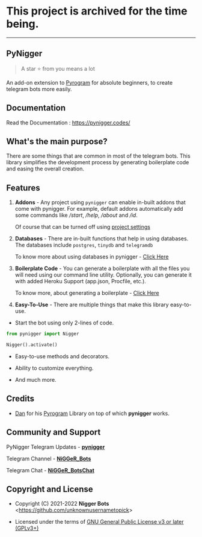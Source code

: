 # This project is archived for the time being.

---

## PyNigger

> A star ⭐ from you means a lot

An add-on extension to [Pyrogram](https://pypi.org/project/Pyrogram) for absolute beginners, to create telegram bots more easily.


## Documentation

Read the Documentation : https://pynigger.codes/

## What's the main purpose?

There are some things that are common in most of the telegram bots. This library simplifies the development process by generating boilerplate code and easing the overall creation.

## Features

1. **Addons** - Any project using `pynigger` can enable in-built addons that come with pynigger. For example, default addons automatically add some commands like */start*, */help*, */about* and */id*.

   Of course that can be turned off using [project settings](https://pynigger.codes/topics/settings)

2. **Databases** - There are in-built functions that help in using databases. The databases include `postgres`, `tinydb` and `telegramdb`
 
    To know more about using databases in pynigger - [Click Here](https://pynigger.codes/databases/)

3. **Boilerplate Code** - You can generate a boilerplate with all the files you will need using our command line utility. Optionally, you can generate it with added Heroku Support (app.json, Procfile, etc.).

   To know more, about generating a boilerplate - [Click Here](https://pynigger.codes/start/boilerplate/)

4. **Easy-To-Use** - There are multiple things that make this library easy-to-use.
   
- Start the bot using only 2-lines of code.

```python
from pynigger import Nigger

Nigger().activate()
```

- Easy-to-use methods and decorators.

- Ability to customize everything.

- And much more.

## Credits

- [Dan](https://github.com/delivrance) for his [Pyrogram](https://github.com/pyrogram/pyrogram) Library on top of which **pynigger** works.

## Community and Support

PyNigger Telegram Updates - **[pynigger](https://t.me/pynigger)**

Telegram Channel - **[NiGGeR_Bots](https://t.me/NiGGeR_Bots)**

Telegram Chat - **[NiGGeR_BotsChat](https://t.me/NiGGeR_BotsChat)**

## Copyright and License

- Copyright (C) 2021-2022 **Nigger Bots** <<https://github.com/unknownusernametopick>>

- Licensed under the terms of [GNU General Public License v3 or later (GPLv3+)](https://github.com/unknownusernametopick/PyNigger/blob/master/LICENSE)
